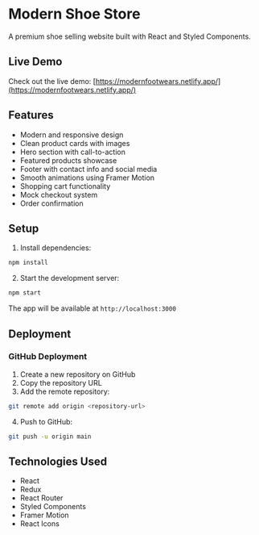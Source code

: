 # Modern Shoe Store

A premium shoe selling website built with React and Styled Components.

## Live Demo

Check out the live demo: [https://modernfootwears.netlify.app/](https://modernfootwears.netlify.app/)

## Features

- Modern and responsive design
- Clean product cards with images
- Hero section with call-to-action
- Featured products showcase
- Footer with contact info and social media
- Smooth animations using Framer Motion
- Shopping cart functionality
- Mock checkout system
- Order confirmation

## Setup

1. Install dependencies:
```bash
npm install
```

2. Start the development server:
```bash
npm start
```

The app will be available at `http://localhost:3000`

## Deployment

### GitHub Deployment

1. Create a new repository on GitHub
2. Copy the repository URL
3. Add the remote repository:
```bash
git remote add origin <repository-url>
```
4. Push to GitHub:
```bash
git push -u origin main
```


## Technologies Used

- React
- Redux
- React Router
- Styled Components
- Framer Motion
- React Icons
